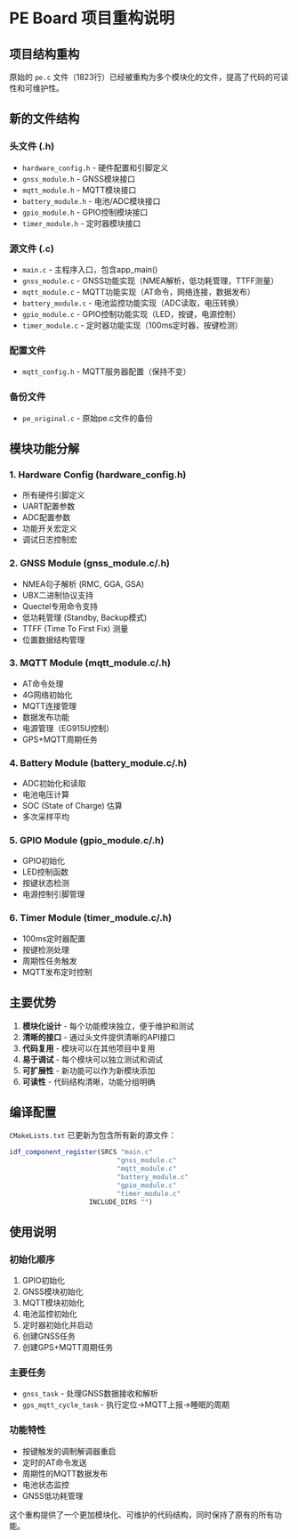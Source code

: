 # PE Board 项目重构说明

## 项目结构重构

原始的 `pe.c` 文件（1823行）已经被重构为多个模块化的文件，提高了代码的可读性和可维护性。

## 新的文件结构

### 头文件 (.h)
- `hardware_config.h` - 硬件配置和引脚定义
- `gnss_module.h` - GNSS模块接口
- `mqtt_module.h` - MQTT模块接口  
- `battery_module.h` - 电池/ADC模块接口
- `gpio_module.h` - GPIO控制模块接口
- `timer_module.h` - 定时器模块接口

### 源文件 (.c)
- `main.c` - 主程序入口，包含app_main()
- `gnss_module.c` - GNSS功能实现（NMEA解析，低功耗管理，TTFF测量）
- `mqtt_module.c` - MQTT功能实现（AT命令，网络连接，数据发布）
- `battery_module.c` - 电池监控功能实现（ADC读取，电压转换）
- `gpio_module.c` - GPIO控制功能实现（LED，按键，电源控制）
- `timer_module.c` - 定时器功能实现（100ms定时器，按键检测）

### 配置文件
- `mqtt_config.h` - MQTT服务器配置（保持不变）

### 备份文件
- `pe_original.c` - 原始pe.c文件的备份

## 模块功能分解

### 1. Hardware Config (hardware_config.h)
- 所有硬件引脚定义
- UART配置参数
- ADC配置参数
- 功能开关宏定义
- 调试日志控制宏

### 2. GNSS Module (gnss_module.c/.h)
- NMEA句子解析 (RMC, GGA, GSA)
- UBX二进制协议支持
- Quectel专用命令支持
- 低功耗管理 (Standby, Backup模式)
- TTFF (Time To First Fix) 测量
- 位置数据结构管理

### 3. MQTT Module (mqtt_module.c/.h)
- AT命令处理
- 4G网络初始化
- MQTT连接管理
- 数据发布功能
- 电源管理（EG915U控制）
- GPS+MQTT周期任务

### 4. Battery Module (battery_module.c/.h)
- ADC初始化和读取
- 电池电压计算
- SOC (State of Charge) 估算
- 多次采样平均

### 5. GPIO Module (gpio_module.c/.h)
- GPIO初始化
- LED控制函数
- 按键状态检测
- 电源控制引脚管理

### 6. Timer Module (timer_module.c/.h)
- 100ms定时器配置
- 按键检测处理
- 周期性任务触发
- MQTT发布定时控制

## 主要优势

1. **模块化设计** - 每个功能模块独立，便于维护和测试
2. **清晰的接口** - 通过头文件提供清晰的API接口
3. **代码复用** - 模块可以在其他项目中复用
4. **易于调试** - 每个模块可以独立测试和调试
5. **可扩展性** - 新功能可以作为新模块添加
6. **可读性** - 代码结构清晰，功能分组明确

## 编译配置

`CMakeLists.txt` 已更新为包含所有新的源文件：
```cmake
idf_component_register(SRCS "main.c"
                           "gnss_module.c"
                           "mqtt_module.c" 
                           "battery_module.c"
                           "gpio_module.c"
                           "timer_module.c"
                    INCLUDE_DIRS "")
```

## 使用说明

### 初始化顺序
1. GPIO初始化
2. GNSS模块初始化 
3. MQTT模块初始化
4. 电池监控初始化
5. 定时器初始化并启动
6. 创建GNSS任务
7. 创建GPS+MQTT周期任务

### 主要任务
- `gnss_task` - 处理GNSS数据接收和解析
- `gps_mqtt_cycle_task` - 执行定位→MQTT上报→睡眠的周期

### 功能特性
- 按键触发的调制解调器重启
- 定时的AT命令发送
- 周期性的MQTT数据发布
- 电池状态监控
- GNSS低功耗管理

这个重构提供了一个更加模块化、可维护的代码结构，同时保持了原有的所有功能。